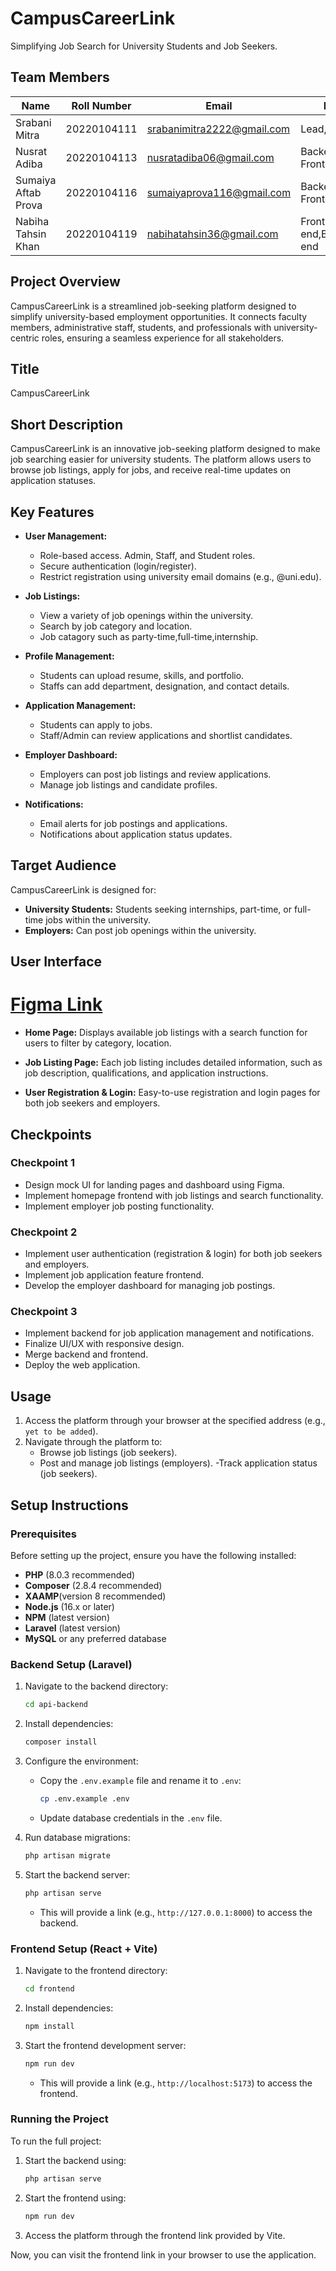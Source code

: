 # CampusCareerLink
Simplifying Job Search for University Students and Job Seekers.

## Team Members
| Name                | Roll Number   | Email                                   | Role                             |
|---------------------|---------------|-----------------------------------------|----------------------------------|
| Srabani Mitra      | 20220104111   |srabanimitra2222@gmail.com              | Lead,Backend          |
| Nusrat Adiba       | 20220104113   | nusratadiba06@gmail.com                | Backend, Frontend     |
| Sumaiya Aftab Prova| 20220104116   |  sumaiyaprova116@gmail.com             | Backend, Frontend     |
| Nabiha Tahsin Khan | 20220104119   | nabihatahsin36@gmail.com               | Front-end,Back-end    |

## Project Overview
CampusCareerLink is a streamlined job-seeking platform designed to simplify university-based employment opportunities. It connects faculty members, administrative staff, students, and professionals with university-centric roles, ensuring a seamless experience for all stakeholders.

## Title
CampusCareerLink

## Short Description
CampusCareerLink is an innovative job-seeking platform designed to make job searching easier for university students. The platform allows users to browse job listings, apply for jobs, and receive real-time updates on application statuses.


## Key Features
- **User Management:**
  - Role-based access. Admin, Staff, and Student roles.
  - Secure authentication (login/register).
  - Restrict registration using university email domains (e.g., @uni.edu).
   
- **Job Listings:**
  - View a variety of job openings within the university.
  - Search by job category and location.
  - Job catagory such as party-time,full-time,internship.
    
 - **Profile Management:**
   - Students can upload resume, skills, and portfolio.
   - Staffs can add department, designation, and contact details.
    
- **Application Management:**
  - Students can apply to jobs.
  - Staff/Admin can review applications and shortlist candidates.
   
- **Employer Dashboard:**
  - Employers can post job listings and review applications.
  - Manage job listings and candidate profiles.
    
- **Notifications:**
  - Email alerts for job postings and applications.
  - Notifications about application status updates.
   
## Target Audience
CampusCareerLink is designed for:

- **University Students:** Students seeking internships, part-time, or full-time jobs within the university.
- **Employers:** Can post job openings within the university.

## User Interface
# [Figma Link](https://www.figma.com/design/Zpd3rCY16wEXk0Jmewa4UH/campuscareerlink-(Copy)?node-id=0-1&t=ibwHVq19kCswj4LV-1)
- **Home Page:**
Displays available job listings with a search function for users to filter by category, location.

- **Job Listing Page:**
Each job listing includes detailed information, such as job description, qualifications, and application instructions.

- **User Registration & Login:**
Easy-to-use registration and login pages for both job seekers and employers.

## Checkpoints

### Checkpoint 1
- Design mock UI for landing pages and dashboard using Figma.
- Implement homepage frontend with job listings and search functionality.
- Implement employer job posting functionality.

### Checkpoint 2
- Implement user authentication (registration & login) for both job seekers and employers.
- Implement job application feature frontend.
- Develop the employer dashboard for managing job postings.

### Checkpoint 3
- Implement backend for job application management and notifications.
- Finalize UI/UX with responsive design.
- Merge backend and frontend.
- Deploy the web application.

## Usage
1. Access the platform through your browser at the specified address (e.g., `yet to be added`).
2. Navigate through the platform to:
   - Browse job listings (job seekers).
   - Post and manage job listings (employers).
   -Track application status (job seekers).


## Setup Instructions

### Prerequisites
Before setting up the project, ensure you have the following installed:
- **PHP** (8.0.3 recommended)
- **Composer** (2.8.4 recommended)
- **XAAMP**(version 8 recommended) 
- **Node.js** (16.x or later)
- **NPM** (latest version)
- **Laravel** (latest version)
- **MySQL** or any preferred database

### Backend Setup (Laravel)
1. Navigate to the backend directory:
   ```sh
   cd api-backend
   ```
2. Install dependencies:
   ```sh
   composer install
   ```
3. Configure the environment:
   - Copy the `.env.example` file and rename it to `.env`:
     ```sh
     cp .env.example .env
     ```
   - Update database credentials in the `.env` file.

5. Run database migrations:
   ```sh
   php artisan migrate
   ```
6. Start the backend server:
   ```sh
   php artisan serve
   ```
   - This will provide a link (e.g., `http://127.0.0.1:8000`) to access the backend.

### Frontend Setup (React + Vite)
1. Navigate to the frontend directory:
   ```sh
   cd frontend
   ```
2. Install dependencies:
   ```sh
   npm install
   ```
3. Start the frontend development server:
   ```sh
   npm run dev
   ```
   - This will provide a link (e.g., `http://localhost:5173`) to access the frontend.

### Running the Project
To run the full project:
1. Start the backend using:
   ```sh
   php artisan serve
   ```
2. Start the frontend using:
   ```sh
   npm run dev
   ```
3. Access the platform through the frontend link provided by Vite.

Now, you can visit the frontend link in your browser to use the application.